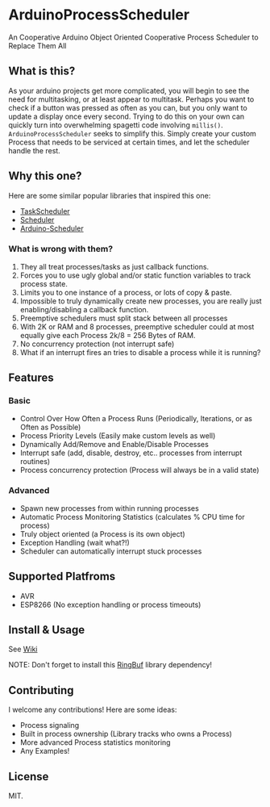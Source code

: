 # ArduinoProcessScheduler
An Cooperative Arduino Object Oriented Cooperative Process Scheduler to Replace Them All

## What is this?
As your arduino projects get more complicated, you will begin to see the need for multitasking, or at least appear to multitask. Perhaps you want to check if a button was pressed as often as you can, but you only want to update a display once every second. Trying to do this on your own can quickly turn into overwhelming spagetti code involving `millis()`. `ArduinoProcessScheduler` seeks to simplify this. Simply create your custom Process that needs to be serviced at certain times, and let the scheduler handle the rest.

## Why this one?

Here are some similar popular libraries that inspired this one:
- [TaskScheduler](https://github.com/arkhipenko/TaskScheduler)
- [Scheduler](https://github.com/arduino-libraries/Scheduler)
- [Arduino-Scheduler](https://github.com/mikaelpatel/Arduino-Scheduler)

### What is wrong with them?

1. They all treat processes/tasks as just callback functions. 
  1. Forces you to use ugly global and/or static function variables to track process state.
  2. Limits you to one instance of a process, or lots of copy & paste.
  3. Impossible to truly dynamically create new processes, you are really just enabling/disabling a callback function.
2. Preemptive schedulers must split stack between all processes
  1. With 2K or RAM and 8 processes, preemptive scheduler could at most equally give each Process 2k/8 = 256 Bytes of RAM.
3. No concurrency protection (not interrupt safe)
  1. What if an interrupt fires an tries to disable a process while it is running?


## Features
### Basic
- Control Over How Often a Process Runs (Periodically, Iterations, or as Often as Possible)
- Process Priority Levels (Easily make custom levels as well)
- Dynamically Add/Remove and Enable/Disable Processes
- Interrupt safe (add, disable, destroy, etc.. processes from interrupt routines)
- Process concurrency protection (Process will always be in a valid state)

### Advanced
- Spawn new processes from within running processes
- Automatic Process Monitoring Statistics (calculates % CPU time for process)
- Truly object oriented (a Process is its own object)
- Exception Handling (wait what?!)
- Scheduler can automatically interrupt stuck processes

## Supported Platfroms
- AVR
- ESP8266 (No exception handling or process timeouts)


## Install & Usage 
See [Wiki](https://github.com/wizard97/ArduinoProcessScheduler/wiki)

NOTE: Don't forget to install this [RingBuf](https://github.com/wizard97/ArduinoRingBuffer) library dependency!

## Contributing
I welcome any contributions! Here are some ideas:
- Process signaling
- Built in process ownership (Library tracks who owns a Process)
- More advanced Process statistics monitoring
- Any Examples!


## License
MIT.
